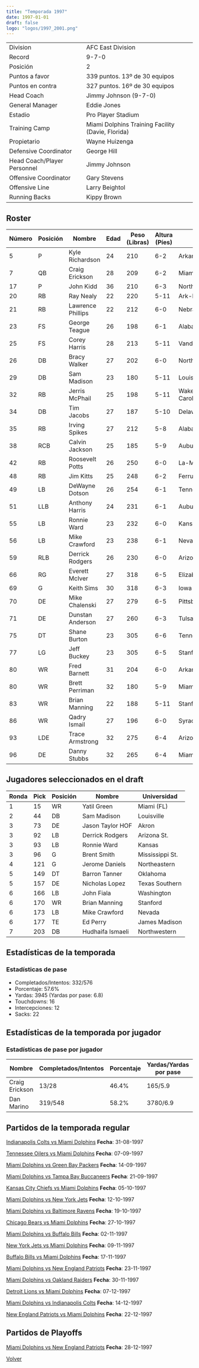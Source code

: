 ```yaml
---
title: "Temporada 1997"
date: 1997-01-01
draft: false
logo: "logos/1997_2001.png"
---
```


|                      |                      |
|-------------------------|---------------------------|
| Division               | AFC East Division            |
| Record                 | 9-7-0              |
| Posición               | 2            |
| Puntos a favor         | 339 puntos. 13º de 30 equipos           |
| Puntos en contra       | 327 puntos. 16º de 30 equipos       |
| Head Coach             | Jimmy Johnson (9-7-0)               |
| General Manager        | Eddie Jones      |
| Estadio                | Pro Player Stadium             |
| Training Camp          | Miami Dolphins Training Facility (Davie, Florida)        |
| Propietario | Wayne Huizenga |
| Defensive Coordinator | George Hill |
| Head Coach/Player Personnel | Jimmy Johnson |
| Offensive Coordinator | Gary Stevens |
| Offensive Line | Larry Beightol |
| Running Backs | Kippy Brown |


## Roster

| Número | Posición | Nombre           | Edad | Peso (Libras) | Altura (Píes) | Universidad          |
|--------|----------|------------------|------|---------------|---------------|----------------------|
| 5 | P | Kyle Richardson | 24 | 210 | 6-2 | Arkansas St. |
| 7 | QB | Craig Erickson | 28 | 209 | 6-2 | Miami (FL) |
| 17 | P | John Kidd | 36 | 210 | 6-3 | Northwestern |
| 20 | RB | Ray Nealy | 22 | 220 | 5-11 | Ark-Pine Bluff |
| 21 | RB | Lawrence Phillips | 22 | 212 | 6-0 | Nebraska |
| 23 | FS | George Teague | 26 | 198 | 6-1 | Alabama |
| 25 | FS | Corey Harris | 28 | 213 | 5-11 | Vanderbilt |
| 26 | DB | Bracy Walker | 27 | 202 | 6-0 | North Carolina |
| 29 | DB | Sam Madison | 23 | 180 | 5-11 | Louisville |
| 32 | RB | Jerris McPhail | 25 | 198 | 5-11 | Wake Forest,East Carolina |
| 34 | DB | Tim Jacobs | 27 | 187 | 5-10 | Delaware |
| 35 | RB | Irving Spikes | 27 | 212 | 5-8 | Alabama,La-Monroe |
| 38 | RCB | Calvin Jackson | 25 | 185 | 5-9 | Auburn |
| 42 | RB | Roosevelt Potts | 26 | 250 | 6-0 | La-Monroe |
| 48 | RB | Jim Kitts | 25 | 248 | 6-2 | Ferrum |
| 49 | LB | DeWayne Dotson | 26 | 254 | 6-1 | Tennessee,Mississippi |
| 51 | LLB | Anthony Harris | 24 | 231 | 6-1 | Auburn |
| 55 | LB | Ronnie Ward | 23 | 232 | 6-0 | Kansas |
| 56 | LB | Mike Crawford | 23 | 238 | 6-1 | Nevada |
| 59 | RLB | Derrick Rodgers | 26 | 230 | 6-0 | Arizona St. |
| 66 | RG | Everett McIver | 27 | 318 | 6-5 | Elizabeth City St. |
| 69 | G | Keith Sims | 30 | 318 | 6-3 | Iowa St. |
| 70 | DE | Mike Chalenski | 27 | 279 | 6-5 | Pittsburgh,UCLA |
| 71 | DE | Dunstan Anderson | 27 | 260 | 6-3 | Tulsa |
| 75 | DT | Shane Burton | 23 | 305 | 6-6 | Tennessee |
| 77 | LG | Jeff Buckey | 23 | 305 | 6-5 | Stanford |
| 80 | WR | Fred Barnett | 31 | 204 | 6-0 | Arkansas St. |
| 80 | WR | Brett Perriman | 32 | 180 | 5-9 | Miami (FL) |
| 83 | WR | Brian Manning | 22 | 188 | 5-11 | Stanford |
| 86 | WR | Qadry Ismail | 27 | 196 | 6-0 | Syracuse |
| 93 | LDE | Trace Armstrong | 32 | 275 | 6-4 | Arizona St.,Florida |
| 96 | DE | Danny Stubbs | 32 | 265 | 6-4 | Miami (FL) |


## Jugadores seleccionados en el draft

| Ronda | Pick | Posición | Nombre           | Universidad          |
|-------|------|----------|------------------|----------------------|
| 1 | 15 | WR | Yatil Green | Miami (FL) |
| 2 | 44 | DB | Sam Madison | Louisville |
| 3 | 73 | DE | Jason Taylor HOF | Akron |
| 3 | 92 | LB | Derrick Rodgers | Arizona St. |
| 3 | 93 | LB | Ronnie Ward | Kansas |
| 3 | 96 | G | Brent Smith | Mississippi St. |
| 4 | 121 | G | Jerome Daniels | Northeastern |
| 5 | 149 | DT | Barron Tanner | Oklahoma |
| 5 | 157 | DE | Nicholas Lopez | Texas Southern |
| 6 | 166 | LB | John Fiala | Washington |
| 6 | 170 | WR | Brian Manning | Stanford |
| 6 | 173 | LB | Mike Crawford | Nevada |
| 6 | 177 | TE | Ed Perry | James Madison |
| 7 | 203 | DB | Hudhaifa Ismaeli | Northwestern |


## Estadísticas de la temporada
### Estadísticas de pase
* Completados/Intentos: 332/576
* Porcentaje: 57.6%
* Yardas: 3945 (Yardas por pase: 6.8)
* Touchdowns: 16
* Intercepciones: 12
* Sacks: 22

## Estadísticas de la temporada por jugador
### Estadísticas de pase por jugador
| Nombre | Completados/Intentos | Porcentaje | Yardas/Yardas por pase | TDs | Intercepciones | Sacks |
|--------|----------------------|------------|------------------------|-----|----------------|-------|
| Craig Erickson | 13/28 | 46.4% | 165/5.9 | 0 | 1 | 2 |
| Dan Marino | 319/548 | 58.2% | 3780/6.9 | 16 | 11 | 20 |


## Partidos de la temporada regular

[Indianapolis Colts vs Miami Dolphins](/historia/partidos/ind-mia-19970831) **Fecha**: 31-08-1997

[Tennessee Oilers vs Miami Dolphins](/historia/partidos/ten-mia-19970907) **Fecha**: 07-09-1997

[Miami Dolphins vs Green Bay Packers](/historia/partidos/mia-gb-19970914) **Fecha**: 14-09-1997

[Miami Dolphins vs Tampa Bay Buccaneers](/historia/partidos/mia-tb-19970921) **Fecha**: 21-09-1997

[Kansas City Chiefs vs Miami Dolphins](/historia/partidos/kc-mia-19971005) **Fecha**: 05-10-1997

[Miami Dolphins vs New York Jets](/historia/partidos/mia-nyj-19971012) **Fecha**: 12-10-1997

[Miami Dolphins vs Baltimore Ravens](/historia/partidos/mia-bal-19971019) **Fecha**: 19-10-1997

[Chicago Bears vs Miami Dolphins](/historia/partidos/chi-mia-19971027) **Fecha**: 27-10-1997

[Miami Dolphins vs Buffalo Bills](/historia/partidos/mia-buf-19971102) **Fecha**: 02-11-1997

[New York Jets vs Miami Dolphins](/historia/partidos/nyj-mia-19971109) **Fecha**: 09-11-1997

[Buffalo Bills vs Miami Dolphins](/historia/partidos/buf-mia-19971117) **Fecha**: 17-11-1997

[Miami Dolphins vs New England Patriots](/historia/partidos/mia-ne-19971123) **Fecha**: 23-11-1997

[Miami Dolphins vs Oakland Raiders](/historia/partidos/mia-oak-19971130) **Fecha**: 30-11-1997

[Detroit Lions vs Miami Dolphins](/historia/partidos/det-mia-19971207) **Fecha**: 07-12-1997

[Miami Dolphins vs Indianapolis Colts](/historia/partidos/mia-ind-19971214) **Fecha**: 14-12-1997

[New England Patriots vs Miami Dolphins](/historia/partidos/ne-mia-19971222) **Fecha**: 22-12-1997




## Partidos de Playoffs

[Miami Dolphins vs New England Patriots](/historia/partidos/mia-ne-19971228) **Fecha**: 28-12-1997




[Volver](/historia)